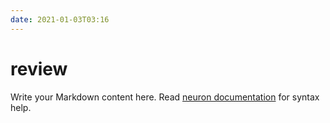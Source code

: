 ```yaml
---
date: 2021-01-03T03:16
---
```


# review

Write your Markdown content here. Read [neuron documentation](https://neuron.zettel.page/2011404.html) for syntax help.

